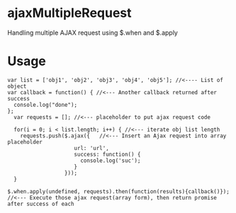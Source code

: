 # ajaxMultipleRequest
Handling multiple AJAX request using $.when and $.apply

Usage
===================================
    var list = ['obj1', 'obj2', 'obj3', 'obj4', 'obj5']; //<---- List of object 
    var callback = function() { //<--- Another callback returned after success
      console.log("done");
    };
      var requests = []; //<--- placeholder to put ajax request code
    
      for(i = 0; i < list.length; i++) { //<--- iterate obj list length
        requests.push($.ajax({   //<--- Insert an Ajax request into array placeholder
				         url: 'url',
				         success: function() {
				           console.log('suc');
                         }
                      }));
      }
    
    $.when.apply(undefined, requests).then(function(results){callback()});  
    //<--- Execute those ajax request(array form), then return promise after success of each